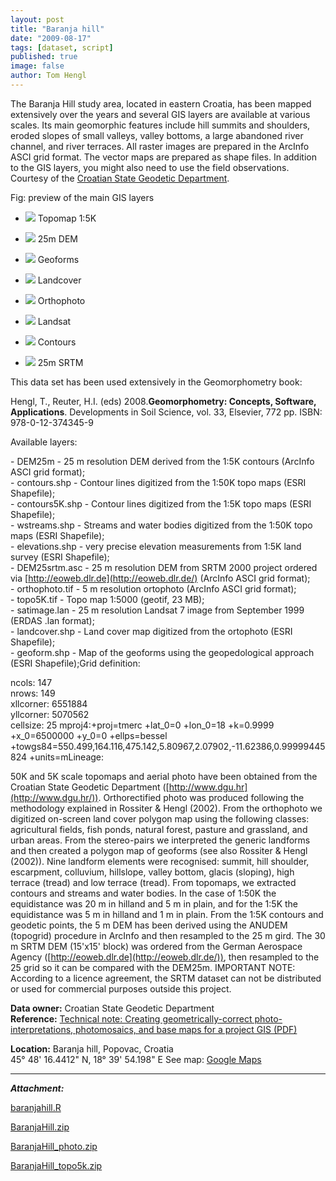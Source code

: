 ```yaml
---
layout: post
title: "Baranja hill"
date: "2009-08-17"
tags: [dataset, script]
published: true
image: false
author: Tom Hengl
---
```


The Baranja Hill study area, located in eastern Croatia, has been mapped extensively over the years and several GIS layers are available at various scales. Its main geomorphic features include hill summits and shoulders, eroded slopes of small valleys, valley bottoms, a large abandoned river channel, and river terraces. All raster images are prepared in the ArcInfo ASCI grid format. The vector maps are prepared as shape files. In addition to the GIS layers, you might also need to use the field observations. Courtesy of the [Croatian State Geodetic Department](http://www.dgu.hr/).

Fig: preview of the main GIS layers

- ![]({{site.baseurl}}/uploads/img/data/data_topo5K.jpg)    Topomap 1:5K  
    
- ![]({{site.baseurl}}/uploads/img/data/data_DEM25m.jpg)    25m DEM  
    
- ![]({{site.baseurl}}/uploads/img/data/data_geoforms.jpg)  Geoforms  
    
- ![]({{site.baseurl}}/uploads/img/data/data_landcover.jpg) Landcover  
    
- ![]({{site.baseurl}}/uploads/img/data/data_ortho.jpg)     Orthophoto  
    
- ![]({{site.baseurl}}/uploads/img/data/data_satimage.jpg)  Landsat  
    
- ![]({{site.baseurl}}/uploads/img/data/data_contours5K.jpg) Contours  
    
- ![]({{site.baseurl}}/uploads/img/data/data_DEM5m.jpg)  25m SRTM  
    



This data set has been used extensively in the Geomorphometry book:

Hengl, T., Reuter, H.I. (eds) 2008.**Geomorphometry: Concepts, Software, Applications**. Developments in Soil Science, vol. 33, Elsevier, 772 pp. ISBN: 978-0-12-374345-9  


Available layers:

\- DEM25m - 25 m resolution DEM derived from the 1:5K contours (ArcInfo ASCI grid format);  
\- contours.shp - Contour lines digitized from the 1:50K topo maps (ESRI Shapefile);  
\- contours5K.shp - Contour lines digitized from the 1:5K topo maps (ESRI Shapefile);  
\- wstreams.shp - Streams and water bodies digitized from the 1:50K topo maps (ESRI Shapefile);  
\- elevations.shp - very precise elevation measurements from 1:5K land survey (ESRI Shapefile);  
\- DEM25srtm.asc - 25 m resolution DEM from SRTM 2000 project ordered via [http://eoweb.dlr.de](http://eoweb.dlr.de/) (ArcInfo ASCI grid format);  
\- orthophoto.tif - 5 m resolution ortophoto (ArcInfo ASCI grid format);  
\- topo5K.tif - Topo map 1:5000 (geotif, 23 MB);  
\- satimage.lan - 25 m resolution Landsat 7 image from September 1999 (ERDAS .lan format);  
\- landcover.shp - Land cover map digitized from the ortophoto (ESRI Shapefile);  
\- geoform.shp - Map of the geoforms using the geopedological approach (ESRI Shapefile);Grid definition:

ncols: 147  
nrows: 149  
xllcorner: 6551884  
yllcorner: 5070562  
cellsize: 25 mproj4:+proj=tmerc +lat\_0=0 +lon\_0=18 +k=0.9999 +x\_0=6500000 +y\_0=0 +ellps=bessel +towgs84=550.499,164.116,475.142,5.80967,2.07902,-11.62386,0.99999445824 +units=mLineage:

50K and 5K scale topomaps and aerial photo have been obtained from the Croatian State Geodetic Department ([http://www.dgu.hr](http://www.dgu.hr/)). Orthorectified photo was produced following the methodology explained in Rossiter & Hengl (2002). From the orthophoto we digitized on-screen land cover polygon map using the following classes: agricultural fields, fish ponds, natural forest, pasture and grassland, and urban areas. From the stereo-pairs we interpreted the generic landforms and then created a polygon map of geoforms (see also Rossiter & Hengl (2002)). Nine landform elements were recognised: summit, hill shoulder, escarpment, colluvium, hillslope, valley bottom, glacis (sloping), high terrace (tread) and low terrace (tread). From topomaps, we extracted contours and streams and water bodies. In the case of 1:50K the equidistance was 20 m in hilland and 5 m in plain, and for the 1:5K the equidistance was 5 m in hilland and 1 m in plain. From the 1:5K contours and geodetic points, the 5 m DEM has been derived using the ANUDEM (topogrid) procedure in ArcInfo and then resampled to the 25 m gird. The 30 m SRTM DEM (15'x15' block) was ordered from the German Aerospace Agency ([http://eoweb.dlr.de](http://eoweb.dlr.de/)), then resampled to the 25 grid so it can be compared with the DEM25m. IMPORTANT NOTE: According to a licence agreement, the SRTM dataset can not be distributed or used for commercial purposes outside this project.

**Data owner:** Croatian State Geodetic Department  
**Reference:** [Technical note: Creating geometrically-correct photo-interpretations, photomosaics, and base maps for a project GIS (PDF)](https://www.css.cornell.edu/faculty/dgr2/_static/files/pdf/TN_Georef_wFigs_Screen_v3.pdf)  

**Location:** Baranja hill, Popovac, Croatia  
45° 48' 16.4412" N, 18° 39' 54.198" E
See map: [Google Maps](https://maps.app.goo.gl/nW1EQK3m4QZhyTDD9)
* * *

**_Attachment:_**

[baranjahill.R]({{site.baseurl}}/uploads/datasets/baranjahill.R)

[BaranjaHill.zip]({{site.baseurl}}/uploads/datasets/BaranjaHill.zip)

[BaranjaHill_photo.zip]({{site.baseurl}}/uploads/datasets/BaranjaHill_photo.zip)

[BaranjaHill_topo5k.zip]({{site.baseurl}}/uploads/datasets/BaranjaHill_topo5k.zip)
